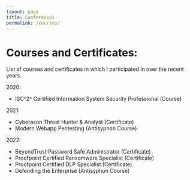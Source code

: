 ```yaml
---
layout: page
title: Conferences
permalink: /courses/
---
```

# Courses and Certificates:
List of courses and certificates in which I participated in over the recent years.

2020:
- ISC^2^ Certified Information System Security Professional (Course)

2021:
- Cyberason Threat Hunter & Analyst (Certificate)
- Modern Webapp Pentesting (Antisyphon Course)

2022:
- BeyondTrust Password Safe Administrator (Certificate)
- Proofpoint Certified Ransomware Specialist (Certificate)
- Proofpoint Certified DLP Specialist (Certificate)
- Defending the Enterprise (Antisyphon Course)
